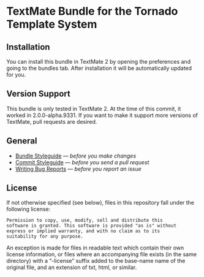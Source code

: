 # TextMate Bundle for the Tornado Template System

## Installation

You can install this bundle in TextMate 2 by opening the preferences and going to the bundles tab. After installation it will be automatically updated for you.

## Version Support

This bundle is only tested in TextMate 2. At the time of this commit, it worked in 2.0.0-alpha.9331. If you want to make it support more versions of TextMate, pull requests are desired.

## General

* [Bundle Styleguide](http://kb.textmate.org/bundle_styleguide) — _before you make changes_
* [Commit Styleguide](http://kb.textmate.org/commit_styleguide) — _before you send a pull request_
* [Writing Bug Reports](http://kb.textmate.org/writing_bug_reports) — _before you report an issue_

## License

If not otherwise specified (see below), files in this repository fall under the following license:

	Permission to copy, use, modify, sell and distribute this
	software is granted. This software is provided "as is" without
	express or implied warranty, and with no claim as to its
	suitability for any purpose.

An exception is made for files in readable text which contain their own license information, or files where an accompanying file exists (in the same directory) with a “-license” suffix added to the base-name name of the original file, and an extension of txt, html, or similar.

